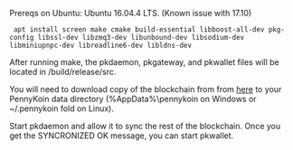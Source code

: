 Prereqs on Ubuntu:
     Ubuntu 16.04.4 LTS. (Known issue with 17.10)
     
     apt install screen make cmake build-essential libboost-all-dev pkg-config libssl-dev libzmq3-dev libunbound-dev libsodium-dev libminiupnpc-dev libreadline6-dev libldns-dev

    
After running make, the pkdaemon, pkgateway, and pkwallet files will be located in /build/release/src. 

You will need to download copy of the blockchain from from [here](https://github.com/Pennykoin/Pennykoin/releases/download/1/may22BC.zip) 
 to your PennyKoin data directory (%AppData%\pennykoin on Windows or ~/.pennykoin fold on Linux).
 
Start pkdaemon and allow it to sync the rest of the blockchain. Once you get the SYNCRONIZED OK message, you can start pkwallet. 


